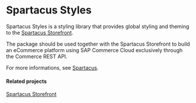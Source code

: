 # Spartacus Styles

Spartacus Styles is a styling library that provides global styling and theming to the [Spartacus Storefront](https://www.npmjs.com/package/@spartacus/storefront).

The package should be used together with the Spartacus Storefront to build an eCommerce platform using SAP Commerce Cloud exclusively through the Commerce REST API.

For more informations, see [Spartacus](https://github.com/SAP/spartacus).

#### Related projects

[Spartacus Storefront](https://www.npmjs.com/package/@spartacus/storefront)
